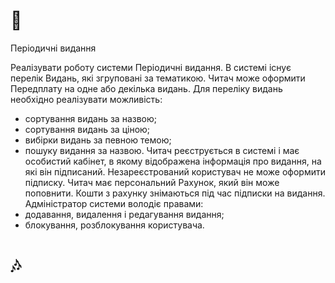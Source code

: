 # :musical_note: 
Періодичні видання

Реалізувати роботу системи Періодичні видання. 
В системі існує перелік Видань, які згруповані за тематикою. 
Читач може оформити Передплату на одне або декілька видань. 
Для переліку видань необхідно реалізувати можливість:
- сортування видань за назвою;
- сортування видань за ціною;
- вибірки видань за певною темою;
- пошуку видання за назвою.
Читач реєструється в системі і має особистий кабінет, в якому відображена інформація про видання, на які він підписаний. Незареєстрований користувач не може оформити підписку.  Читач має персональний Рахунок, який він може поповнити. Кошти з рахунку знімаються під час підписки на видання.
Адміністратор системи володіє правами:
- додавання, видалення і редагування видання;
- блокування, розблокування користувача.

# :notes: 